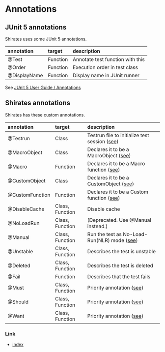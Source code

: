 # Annotations

## JUnit 5 annotations

Shirates uses some JUnit 5 annotations.

| annotation   | target   | description                      | 
|:-------------|:---------|:---------------------------------|
| @Test        | Function | Annotate test function with this |
| @Order       | Function | Execution order in test class    |
| @DisplayName | Function | Display name in JUnit runner     |

See [JUnit 5 User Guide / Annotations](https://junit.org/junit5/docs/current/user-guide/#writing-tests-annotations)

## Shirates annotations

Shirates has these custom annotations.

| annotation      | target          | description                                                                                                                 |
|:----------------|:----------------|:----------------------------------------------------------------------------------------------------------------------------|
| @Testrun        | Class           | Testrun file to initialize test session ([see](../basic/creating_testclass/creating_testclass.md))                          |
| @MacroObject    | Class           | Declares it to be a MacroObject ([see](../basic/routine_work/macro.md))                                                     |
| @Macro          | Function        | Declares it to be a Macro function ([see](../basic/routine_work/macro.md))                                                  |
| @CustomObject   | Class           | Declares it to be a CustomObject ([see](../in_action/adapting_to_environments/configuring_tap_appIcon_function.md))         |
| @CustomFunction | Function        | Declares it to be a Custom function ([see](../in_action/adapting_to_environments/configuring_tap_appIcon_function.md))      |
| @DisableCache   | Class, Function | Disable cache                                                                                                               |
| @NoLoadRun      | Class, Function | (Deprecated. Use @Manual instead.)                                                                                          |
| @Manual         | Class, Function | Run the test as No-Load-Run(NLR) mode ([see](../in_action/designing_and_implementing_test/designing_test_in_code_first.md)) |
| @Unstable       | Class, Function | Describes the test is unstable                                                                                              |
| @Deleted        | Class, Function | Describes the test is deleted                                                                                               |
| @Fail           | Function        | Describes that the test fails                                                                                               |
| @Must           | Class, Function | Priority annotation ([see](../in_action/filtering_tests_with_priority/must_should_want.md))                                 |
| @Should         | Class, Function | Priority annotation ([see](../in_action/filtering_tests_with_priority/must_should_want.md))                                 |
| @Want           | Class, Function | Priority annotation ([see](../in_action/filtering_tests_with_priority/must_should_want.md))                                 |

### Link

- [index](../index.md)
